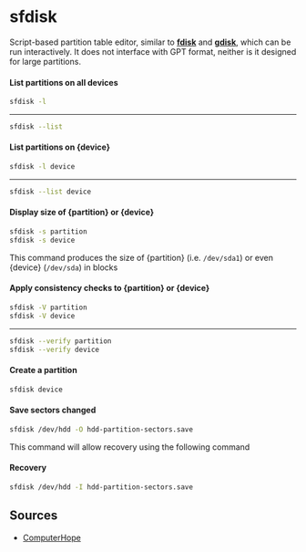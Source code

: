 # sfdisk
Script-based partition table editor, similar to __[fdisk](fdisk.md)__ and __[gdisk](gdisk.md)__, which can be run interactively. It does not interface with GPT format, neither is it designed for large partitions.

#### List partitions on all devices
```sh
sfdisk -l
```
<hr>

```sh
sfdisk --list
```

#### List partitions on {device}
```sh
sfdisk -l device
```
<hr>

```sh
sfdisk --list device
```

#### Display size of {partition} or {device}
```sh
sfdisk -s partition
sfdisk -s device
```
This command produces the size of {partition} (i.e. `/dev/sda1`) or even {device} (`/dev/sda`) in blocks

#### Apply consistency checks to {partition} or {device}
```sh
sfdisk -V partition
sfdisk -V device
```
<hr>

```sh
sfdisk --verify partition
sfdisk --verify device
```


#### Create a partition
```sh
sfdisk device
```

#### Save sectors changed
```sh
sfdisk /dev/hdd -O hdd-partition-sectors.save
```
This command will allow recovery using the following command

#### Recovery
```sh
sfdisk /dev/hdd -I hdd-partition-sectors.save
```




## Sources
  - [ComputerHope](https://www.computerhope.com/unix/sfdisk.htm)
